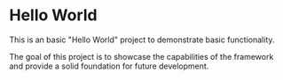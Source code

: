 # Hello World

This is an basic "Hello World" project to demonstrate basic functionality.

The goal of this project is to showcase the capabilities of the framework and provide a solid foundation for future development.
